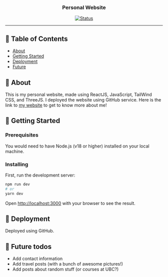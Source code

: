 <h3 align="center">Personal Website</h3>

<div align="center">

  [![Status](https://img.shields.io/badge/status-active-success.svg)]() 

</div>

---

## 📝 Table of Contents
- [About](#about)
- [Getting Started](#getting_started)
- [Deployment](#deployment)
- [Future](#future)

## 🧐 About <a name = "about"></a>
This is my personal website, made using ReactJS, JavaScript, TailWind CSS, and ThreeJS. I deployed the website using GitHub service. Here is the link to [my website](https://richardadhika22.github.io/personal_website/) to get to know more about me!

## 🏁 Getting Started <a name = "getting_started"></a>

### Prerequisites
You would need to have Node.js (v18 or higher) installed on your local machine.

### Installing
First, run the development server:

```bash
npm run dev
# or
yarn dev
```

Open [http://localhost:3000](http://localhost:3000) with your browser to see the result.


## 🚀 Deployment <a name = "deployment"></a>
Deployed using GitHub.

## 🌌 Future todos <a name = "future"></a>
- Add contact information
- Add travel posts (with a bunch of awesome pictures!)
- Add posts about random stuff (or courses at UBC?)
